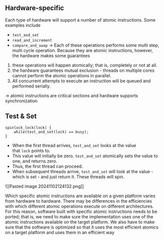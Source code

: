 
## Hardware-specific 

Each type of hardware will support a number of atomic instructions. Some examples include

- `test_and_set`
- `read_and_increment`
- `compare_and_swap`
-> Each of these operations performs some multi step, multi cycle operation. Because they are atomic instructions, however, the hardware makes some guarantees
1. these operations will happen atomically; that is, completely or not at all.
2. the hardware guarantees mutual exclusion - threads on multiple cores cannot perform the atomic operations in parallel. 
3. All concurrent attempts to execute an instruction will be queued and performed serially.

-> atomic instructions are critical sections and hardware supports synchronization 

## Test & Set 

```
spinlock_lock(lock) {
	while(test_and_set(lock) == busy);
}
```
- When the first thread arrives, `test_and_set` looks at the value that `lock` points to. 
- This value will initially be zero. `test_and_set` atomically sets the value to one, and returns zero.
- Thus, the first thread can proceed.
- When subsequent threads arrive, `test_and_set` will look at the value - which is set - and just return it. These threads will spin.


![[Pasted image 20241102124132.png]]

Which specific atomic instructions are available on a given platform varies from hardware to hardware. There may be differences in the efficiencies with which different atomic operations execute on different architectures. For this reason, software built with specific atomic instructions needs to be ported; that is, we need to make sure the implementation uses one of the atomic instructions available on the target platform. We also have to make sure that the software is optimized so that it uses the most efficient atomics on a target platform and uses them in an efficient way